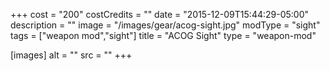 +++
cost = "200"
costCredits = ""
date = "2015-12-09T15:44:29-05:00"
description = ""
image = "/images/gear/acog-sight.jpg"
modType = "sight"
tags = ["weapon mod","sight"]
title = "ACOG Sight"
type = "weapon-mod"

[images]
  alt = ""
  src = ""
+++
